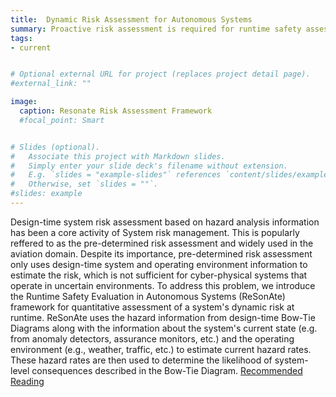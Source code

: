 ```yaml
---
title:  Dynamic Risk Assessment for Autonomous Systems
summary: Proactive risk assessment is required for runtime safety assessment of autonomous systems. It needs to utilize the detection results from the anomaly detectors to estimate the risk of the system
tags:
- current


# Optional external URL for project (replaces project detail page).
#external_link: ""

image:
  caption: Resonate Risk Assessment Framework
  #focal_point: Smart


# Slides (optional).
#   Associate this project with Markdown slides.
#   Simply enter your slide deck's filename without extension.
#   E.g. `slides = "example-slides"` references `content/slides/example-slides.md`.
#   Otherwise, set `slides = ""`.
#slides: example
---
```


Design-time system risk assessment based on hazard analysis information has been a core activity of System risk management. This is popularly reffered to as the pre-determined risk assessment and widely used in the aviation domain. Despite its importance, pre-determined risk assessment only uses design-time system and operating environment information to estimate the risk, which is not sufficient for cyber-physical systems that operate in uncertain environments. To address this problem, we introduce the Runtime Safety Evaluation in Autonomous Systems (ReSonAte) framework for quantitative assessment of a system's dynamic risk at runtime. ReSonAte uses the hazard information from design-time Bow-Tie Diagrams along with the information about the system's current state (e.g. from anomaly detectors, assurance monitors, etc.) and the operating environment (e.g., weather, traffic, etc.) to estimate current hazard rates. These hazard rates are then used to determine the likelihood of system-level consequences described in the Bow-Tie Diagram. [Recommended Reading](https://arxiv.org/abs/2102.09419)
